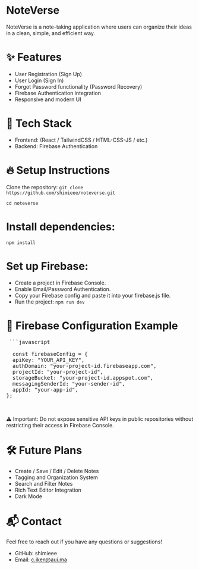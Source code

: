 # NoteVerse

NoteVerse is a note-taking application where users can organize their ideas in a clean, simple, and efficient way.

# ✨ Features

* User Registration (Sign Up) 
* User Login (Sign In)
* Forgot Password functionality (Password Recovery)
* Firebase Authentication integration
* Responsive and modern UI

# 🚀 Tech Stack

* Frontend: (React / TailwindCSS /  HTML-CSS-JS / etc.)
* Backend: Firebase Authentication

# 🔥 Setup Instructions

Clone the repository:
```git clone https://github.com/shimieee/noteverse.git```

```cd noteverse```

# Install dependencies:
```npm install```

# Set up Firebase:

* Create a project in Firebase Console.
* Enable Email/Password Authentication.
* Copy your Firebase config and paste it into your firebase.js file.
* Run the project:
```npm run dev```

# 📄 Firebase Configuration Example

<pre> ```javascript <br>
  const firebaseConfig = {
  apiKey: "YOUR_API_KEY",
  authDomain: "your-project-id.firebaseapp.com",
  projectId: "your-project-id",
  storageBucket: "your-project-id.appspot.com",
  messagingSenderId: "your-sender-id",
  appId: "your-app-id",
};
<br> </pre>

⚠️ Important: Do not expose sensitive API keys in public repositories without restricting their access in Firebase Console.

# 🛠️ Future Plans

* Create / Save / Edit / Delete Notes
* Tagging and Organization System
* Search and Filter Notes
* Rich Text Editor Integration
* Dark Mode

# 📬 Contact

Feel free to reach out if you have any questions or suggestions!

* GitHub: shimieee
* Email: c.iken@aui.ma
